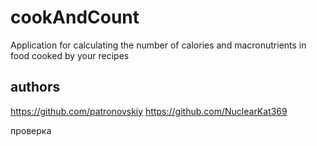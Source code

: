 # cookAndCount
Application for calculating the number of calories and macronutrients in food cooked by your recipes

## authors
https://github.com/patronovskiy
https://github.com/NuclearKat369

проверка
